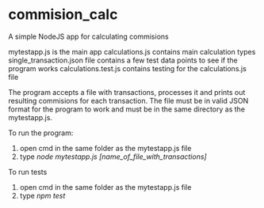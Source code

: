 # commision_calc
A simple NodeJS app for calculating commisions




mytestapp.js is the main app
calculations.js contains main calculation types
single_transaction.json file contains a few test data points to see if the program works
calculations.test.js contains testing for the calculations.js file

The program accepts a file with transactions, processes it and prints out resulting commisions for each transaction. The file must be in valid JSON format for the program to work and must be in the same directory as the mytestapp.js. 

To run the program:
1. open cmd in the same folder as the mytestapp.js file
2. type *node mytestapp.js [name_of_file_with_transactions]*

To run tests
1. open cmd in the same folder as the mytestapp.js file
1. type *npm test*
